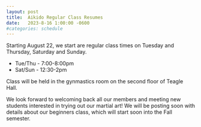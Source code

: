 ```yaml
---
layout: post
title:  Aikido Regular Class Resumes
date:   2023-8-16 1:00:00 -0600
#categories: schedule
---
```


Starting August 22, we start are regular class times on Tuesday and Thursday, Saturday and Sunday.

* Tue/Thu - 7:00-8:00pm
* Sat/Sun - 12:30-2pm

Class will be held in the gynmastics room on the second floor of Teagle Hall.

We look forward to welcoming back all our members and meeting new students interested in trying out our martial art!
We will be posting soon with details about our beginners class, which will start soon into the Fall semester.

